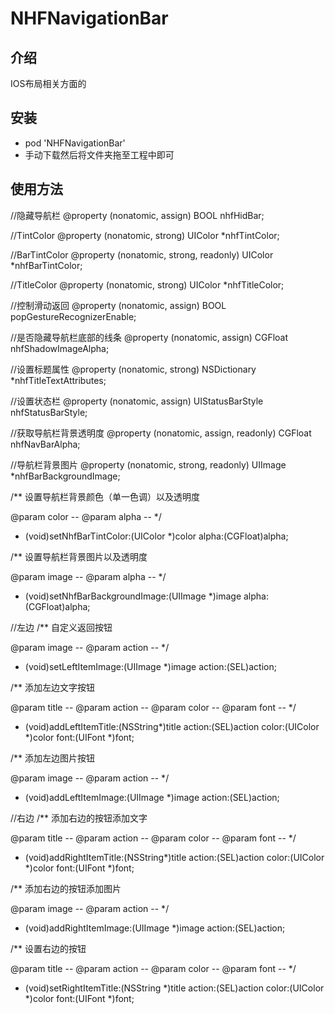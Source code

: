 # NHFNavigationBar
<h2>介绍</h2>
<p>IOS布局相关方面的</p>
<h2>安装</h2>
<ul>
<li>pod 'NHFNavigationBar'</li>
<li>手动下载然后将文件夹拖至工程中即可</li>
</ul>

<h2>使用方法</h2>

//隐藏导航栏
@property (nonatomic, assign) BOOL nhfHidBar;

//TintColor
@property (nonatomic, strong) UIColor *nhfTintColor;


//BarTintColor
@property (nonatomic, strong, readonly) UIColor *nhfBarTintColor;


//TitleColor
@property (nonatomic, strong) UIColor *nhfTitleColor;


//控制滑动返回
@property (nonatomic, assign) BOOL popGestureRecognizerEnable;


//是否隐藏导航栏底部的线条
@property (nonatomic, assign) CGFloat nhfShadowImageAlpha;


//设置标题属性
@property (nonatomic, strong) NSDictionary *nhfTitleTextAttributes;


//设置状态栏
@property (nonatomic, assign) UIStatusBarStyle nhfStatusBarStyle;


//获取导航栏背景透明度
@property (nonatomic, assign, readonly) CGFloat nhfNavBarAlpha;


//导航栏背景图片
@property (nonatomic, strong, readonly) UIImage *nhfBarBackgroundImage;


/**
设置导航栏背景颜色（单一色调）以及透明度

@param color --
@param alpha --
*/
- (void)setNhfBarTintColor:(UIColor *)color alpha:(CGFloat)alpha;


/**
设置导航栏背景图片以及透明度

@param image --
@param alpha --
*/
- (void)setNhfBarBackgroundImage:(UIImage *)image alpha:(CGFloat)alpha;

//左边
/**
自定义返回按钮

@param image --
@param action --
*/
- (void)setLeftItemImage:(UIImage *)image action:(SEL)action;


/**
添加左边文字按钮

@param title --
@param action --
@param color --
@param font --
*/
- (void)addLeftItemTitle:(NSString*)title
action:(SEL)action
color:(UIColor *)color
font:(UIFont *)font;

/**
添加左边图片按钮

@param image --
@param action --
*/
- (void)addLeftItemImage:(UIImage *)image action:(SEL)action;


//右边
/**
添加右边的按钮添加文字

@param title --
@param action --
@param color --
@param font --
*/
- (void)addRightItemTitle:(NSString*)title
action:(SEL)action
color:(UIColor *)color
font:(UIFont *)font;

/**
添加右边的按钮添加图片

@param image --
@param action --
*/
- (void)addRightItemImage:(UIImage *)image action:(SEL)action;

/**
设置右边的按钮

@param title --
@param action --
@param color --
@param font --
*/
- (void)setRightItemTitle:(NSString *)title
action:(SEL)action
color:(UIColor *)color
font:(UIFont *)font;
